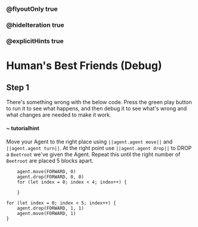 ### @flyoutOnly true
### @hideIteration true
### @explicitHints true

# Human's Best Friends (Debug)

## Step 1
There's something wrong with the below code. Press the green play button to run it to see what happens, and then debug it to see what's wrong and what changes are needed to make it work.
#### ~ tutorialhint 
Move your Agent to the right place using ``||agent.agent move||`` and ``||agent.agent turn||``. At the right point use ``||agent.agent drop||`` to DROP a `Beetroot` we've given the Agent. Repeat this until the right number of `Beetroot` are placed 5 blocks apart.

```ghost
    agent.move(FORWARD, 0)
    agent.drop(FORWARD, 0, 0)
    for (let index = 0; index < 4; index++) {
    	
    }
```
```template
for (let index = 0; index < 5; index++) {
    agent.drop(FORWARD, 1, 1)
    agent.move(FORWARD, 1)
}
```
```package
```
